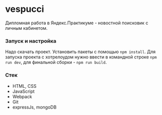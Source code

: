 # vespucci
Дипломная работа в Яндекс.Практикуме - новостной поисковик с личным кабинетом.


### Запуск и настройка
Надо скачать проект. Установить пакеты с помощью `npm install`.
Для запуска проекта с хотрелоудом нужно ввести в командной строке `npm run dev`, для финальной сборки - `npm run build`.

### Стек
- HTML, CSS
- JavaScript
- Webpack
- Git
- expressJs, mongoDB
